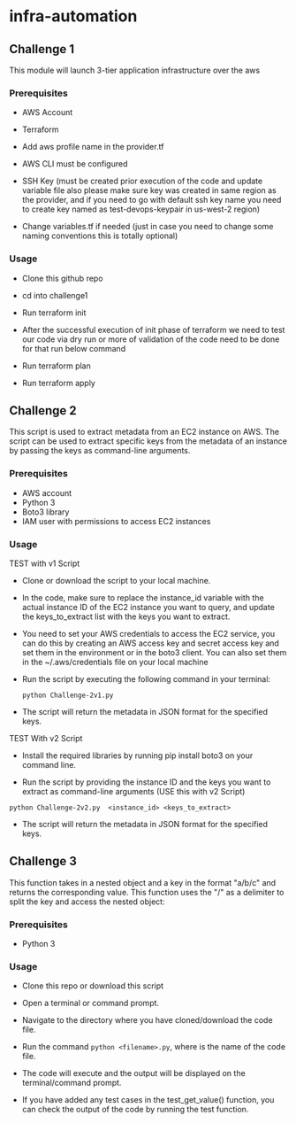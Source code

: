 # infra-automation

## Challenge 1 ##

This module will launch 3-tier application infrastructure over the aws

### Prerequisites ###

- AWS Account  

- Terraform 

- Add aws profile name in the provider.tf

- AWS CLI must be configured 

- SSH Key (must be created prior execution of the code and update variable file also please make sure key was created in same region as the provider, and if you need to go with default ssh key name you need to create key named as test-devops-keypair in us-west-2 region)

- Change variables.tf if needed (just in case you need to change some naming conventions this is totally optional)


### Usage ###

- Clone this github repo

- cd into challenge1

- Run terraform init

- After the successful execution of init phase of terraform we need to test our code via dry run or more of validation of the code need to be done for that run below command

- Run terraform plan 

- Run terraform apply 




## Challenge 2 ##

This script is used to extract metadata from an EC2 instance on AWS. The script can be used to extract specific keys from the metadata of an instance by passing the keys as command-line arguments.

### Prerequisites ###

- AWS account
- Python 3
- Boto3 library
- IAM user with permissions to access EC2 instances


### Usage ###

TEST with v1 Script

- Clone or download the script to your local machine. 
 
- In the code, make sure to replace the instance_id variable with the actual instance ID of the EC2 instance you want to query, and update the keys_to_extract list with the keys you want to extract.

- You need to set your AWS credentials to access the EC2 service, you can do this by creating an AWS access key and secret access key and set them in the environment or in the boto3 client. You can also set them in the ~/.aws/credentials file on your local machine

- Run the script by executing the following command in your terminal:
 
  ``` python Challenge-2v1.py ```
 
- The script will return the metadata in JSON format for the specified keys.


TEST With v2 Script 

- Install the required libraries by running pip install boto3 on your command line. 

- Run the script by providing the instance ID and the keys you want to extract as command-line arguments (USE this with v2 Script)

``` python Challenge-2v2.py  <instance_id> <keys_to_extract> ```

- The script will return the metadata in JSON format for the specified keys.

 
 ## Challenge 3 ##
 
This function takes in a nested object and a key in the format "a/b/c" and returns the corresponding value. This function uses the "/" as a delimiter to split the key and access the nested object:
 
 
 ### Prerequisites ###
 
 - Python 3

 ### Usage ###
 
 - Clone this repo or download this script 
 
 - Open a terminal or command prompt.

 - Navigate to the directory where you have cloned/download the code file.

 - Run the command ```python <filename>.py```, where <filename> is the name of the code file.

 - The code will execute and the output will be displayed on the terminal/command prompt.

 - If you have added any test cases in the test_get_value() function, you can check the output of the code by running the test function.
